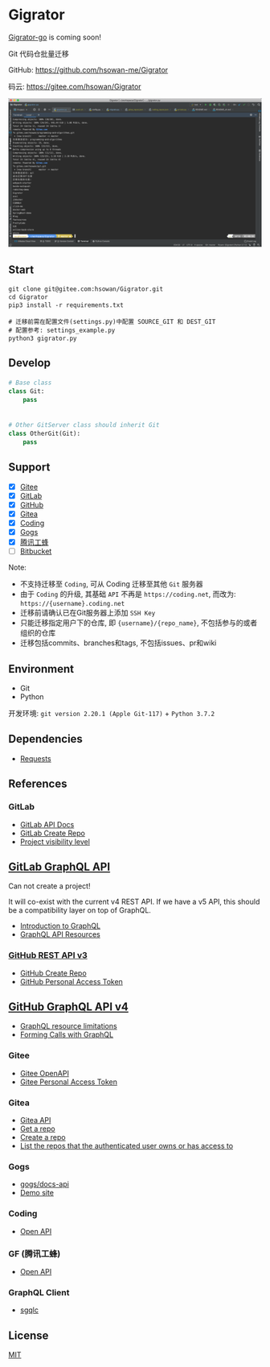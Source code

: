 # Gigrator

[Gigrator-go](https://github.com/hsowan-me/Gigrator/tree/go) is coming soon!

Git 代码仓批量迁移

GitHub: https://github.com/hsowan-me/Gigrator

码云: https://gitee.com/hsowan/Gigrator

![gigrator.png](images/gigrator.png)

## Start

```shell script
git clone git@gitee.com:hsowan/Gigrator.git
cd Gigrator
pip3 install -r requirements.txt

# 迁移前需在配置文件(settings.py)中配置 SOURCE_GIT 和 DEST_GIT
# 配置参考: settings_example.py
python3 gigrator.py

```

## Develop

```python
# Base class
class Git:
    pass


# Other GitServer class should inherit Git
class OtherGit(Git):
    pass

```

## Support

* [x] [Gitee](https://gitee.com/)
* [x] [GitLab](https://gitlab.com/)
* [x] [GitHub](https://github.com/)
* [x] [Gitea](https://gitea.io/zh-cn/)
* [x] [Coding](https://coding.net/)
* [x] [Gogs](https://gogs.io/)
* [x] [腾讯工蜂](https://code.tencent.com/)
* [ ] [Bitbucket](https://bitbucket.org/)

Note:
* 不支持迁移至 `Coding`, 可从 Coding 迁移至其他 `Git` 服务器
* 由于 `Coding` 的升级, 其基础 `API` 不再是 `https://coding.net`, 而改为: `https://{username}.coding.net`
* 迁移前请确认已在Git服务器上添加 `SSH Key`
* 只能迁移指定用户下的仓库, 即 `{username}/{repo_name}`, 不包括参与的或者组织的仓库
* 迁移包括commits、branches和tags, 不包括issues、pr和wiki

## Environment

* Git
* Python

开发环境: `git version 2.20.1 (Apple Git-117)` + `Python 3.7.2`

## Dependencies

* [Requests](https://2.python-requests.org/en/master/)

## References

### GitLab

* [GitLab API Docs](https://docs.gitlab.com/ee/api/)
* [GitLab Create Repo](https://docs.gitlab.com/ee/api/projects.html#create-project)
* [Project visibility level](https://docs.gitlab.com/ee/api/projects.html#project-visibility-level)

## [GitLab GraphQL API](https://docs.gitlab.com/ee/api/graphql/)

Can not create a project!

It will co-exist with the current v4 REST API. If we have a v5 API, this should be a compatibility layer on top of GraphQL.

* [Introduction to GraphQL](https://developer.github.com/v4/guides/intro-to-graphql/)
* [GraphQL API Resources](https://docs.gitlab.com/ee/api/graphql/reference/index.html)

### [GitHub REST API v3](https://developer.github.com/v3/)

* [GitHub Create Repo](https://developer.github.com/v3/repos/#create)
* [GitHub Personal Access Token](https://github.com/settings/tokens)

## [GitHub GraphQL API v4](https://developer.github.com/v4/)

* [GraphQL resource limitations](https://developer.github.com/v4/guides/resource-limitations/)
* [Forming Calls with GraphQL](https://developer.github.com/v4/guides/forming-calls/)


### Gitee

* [Gitee OpenAPI](https://gitee.com/api/v5/swagger#/getV5ReposOwnerRepoStargazers?ex=no)
* [Gitee Personal Access Token](https://gitee.com/profile/personal_access_tokens)

### Gitea

* [Gitea API](https://gitea.com/api/v1/swagger)
* [Get a repo](https://gitea.com/api/v1/swagger#/repository/repoGet)
* [Create a repo](https://gitea.com/api/v1/swagger#/repository/createCurrentUserRepo)
* [List the repos that the authenticated user owns or has access to](https://gitea.com/api/v1/swagger#/user/userCurrentListRepos)

### Gogs

* [gogs/docs-api](https://github.com/gogs/docs-api)
* [Demo site](https://try.gogs.io/)

### Coding

* [Open API](https://open.coding.net/open-api/?_ga=2.122224323.99121124.1563808661-1235584671.1544277191)


### GF (腾讯工蜂)
* [Open API](https://code.tencent.com/help/api/prepare)

### GraphQL Client

* [sgqlc](https://github.com/profusion/sgqlc)

## License

[MIT](https://github.com/hsowan/Gigrator/blob/master/LICENSE)

